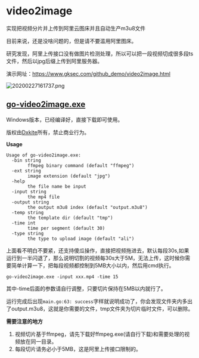 # video2image

实现把视频分片并上传到阿里云图床并且自动生产m3u8文件

目前来说，还是没啥问题的，但是请不要滥用阿里图床。

研究发现，阿里上传接口没有做图片检测处理，所以可以把一段视频切成很多段ts文件，然后以jpg后缀上传到阿里服务器。

演示网址：https://www.gksec.com/github_demo/video2image.html

![20200227161737.png](https://i.loli.net/2020/02/27/oqFC3RIyxYJXmag.png)



## [go-video2image.exe](https://github.com/waterrr/video2image/blob/master/go-video2image.exe)

Windows版本，已经编译好，直接下载即可使用。

版权由[Dxkite](https://github.com/dxkite)所有，禁止商业行为。

**Usage**

```
Usage of go-video2image.exe:
  -bin string
        ffmpeg binary command (default "ffmpeg")
  -ext string
        image extension (default "jpg")
  -help
        the file name be input
  -input string
        the mp4 file
  -output string
        the output m3u8 index (default "output.m3u8")
  -temp string
        the template dir (default "tmp")
  -time int
        time per segment (default 30)
  -type string
        the type to upload image (default "ali")
```

上面看不明白不要紧，还支持傻瓜操作，直接把视频拖进去，默认每段30s,如果运行到一半闪退了，那么说明切割的视频每30s大于5M，无法上传，这时候你需要简单计算一下，把每段视频都控制到5MB大小以内，然后用cmd执行。

```
go-video2image.exe -input xxx.mp4 -time 15
```

其中-time后面的参数请自行调整，只要切片保持在5MB以内就行了。

运行完成后出现`main.go:63: success`字样就说明成功了，你会发现文件夹内多出了output.m3u8，这就是你需要的文件，tmp文件夹为切片临时文件，可以删除。

**需要注意的地方**

1. 视频切片基于ffmpeg，请先下载好ffmpeg.exe(请自行下载)和需要处理的视频放在同一目录。
2. 每段切片请务必小于5MB，这是阿里上传接口限制的。


